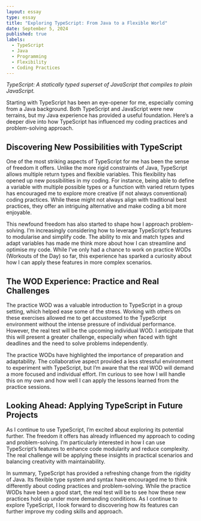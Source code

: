 ```yaml
---
layout: essay
type: essay
title: "Exploring TypeScript: From Java to a Flexible World"
date: September 5, 2024
published: true
labels:
  - TypeScript
  - Java
  - Programming
  - Flexibility
  - Coding Practices
---
```


*TypeScript: A statically typed superset of JavaScript that compiles to plain JavaScript.*

Starting with TypeScript has been an eye-opener for me, especially coming from a Java background. Both TypeScript and JavaScript were new terrains, but my Java experience has provided a useful foundation. Here’s a deeper dive into how TypeScript has influenced my coding practices and problem-solving approach.

## Discovering New Possibilities with TypeScript

One of the most striking aspects of TypeScript for me has been the sense of freedom it offers. Unlike the more rigid constraints of Java, TypeScript allows multiple return types and flexible variables. This flexibility has opened up new possibilities in my coding. For instance, being able to define a variable with multiple possible types or a function with varied return types has encouraged me to explore more creative (if not always conventional) coding practices. While these might not always align with traditional best practices, they offer an intriguing alternative and make coding a bit more enjoyable.

This newfound freedom has also started to shape how I approach problem-solving. I’m increasingly considering how to leverage TypeScript’s features to modularise and simplify code. The ability to mix and match types and adapt variables has made me think more about how I can streamline and optimise my code. While I’ve only had a chance to work on practice WODs (Workouts of the Day) so far, this experience has sparked a curiosity about how I can apply these features in more complex scenarios.

## The WOD Experience: Practice and Real Challenges

The practice WOD was a valuable introduction to TypeScript in a group setting, which helped ease some of the stress. Working with others on these exercises allowed me to get accustomed to the TypeScript environment without the intense pressure of individual performance. However, the real test will be the upcoming individual WOD. I anticipate that this will present a greater challenge, especially when faced with tight deadlines and the need to solve problems independently.

The practice WODs have highlighted the importance of preparation and adaptability. The collaborative aspect provided a less stressful environment to experiment with TypeScript, but I’m aware that the real WOD will demand a more focused and individual effort. I’m curious to see how I will handle this on my own and how well I can apply the lessons learned from the practice sessions.

## Looking Ahead: Applying TypeScript in Future Projects

As I continue to use TypeScript, I’m excited about exploring its potential further. The freedom it offers has already influenced my approach to coding and problem-solving. I’m particularly interested in how I can use TypeScript’s features to enhance code modularity and reduce complexity. The real challenge will be applying these insights in practical scenarios and balancing creativity with maintainability.

In summary, TypeScript has provided a refreshing change from the rigidity of Java. Its flexible type system and syntax have encouraged me to think differently about coding practices and problem-solving. While the practice WODs have been a good start, the real test will be to see how these new practices hold up under more demanding conditions. As I continue to explore TypeScript, I look forward to discovering how its features can further improve my coding skills and approach.
